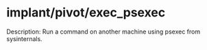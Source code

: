 # implant/pivot/exec_psexec

Description: Run a command on another machine using psexec from sysinternals.